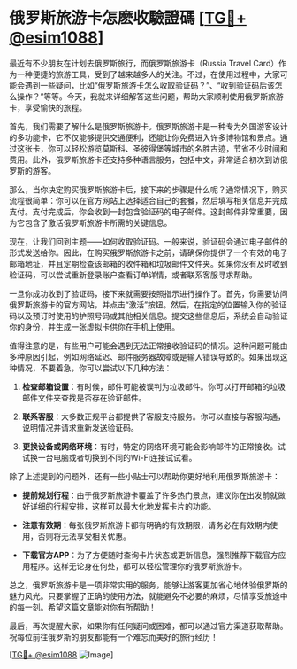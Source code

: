 # 俄罗斯旅游卡怎麽收驗證碼 [[TG💪+ @esim1088](https://t.me/s/esim1088)]

最近有不少朋友在计划去俄罗斯旅行，而俄罗斯旅游卡（Russia Travel Card）作为一种便捷的旅游工具，受到了越来越多人的关注。不过，在使用过程中，大家可能会遇到一些疑问，比如“俄罗斯旅游卡怎么收取验证码？”、“收到验证码后该怎么操作？”等等。今天，我就来详细解答这些问题，帮助大家顺利使用俄罗斯旅游卡，享受愉快的旅程。

首先，我们需要了解什么是俄罗斯旅游卡。俄罗斯旅游卡是一种专为外国游客设计的多功能卡，它不仅能够提供交通便利，还能让你免费进入许多博物馆和景点。通过这张卡，你可以轻松游览莫斯科、圣彼得堡等城市的名胜古迹，节省不少时间和费用。此外，俄罗斯旅游卡还支持多种语言服务，包括中文，非常适合初次到访俄罗斯的游客。

那么，当你决定购买俄罗斯旅游卡后，接下来的步骤是什么呢？通常情况下，购买流程很简单：你可以在官方网站上选择适合自己的套餐，然后填写相关信息并完成支付。支付完成后，你会收到一封包含验证码的电子邮件。这封邮件非常重要，因为它包含了激活俄罗斯旅游卡所需的关键信息。

现在，让我们回到主题——如何收取验证码。一般来说，验证码会通过电子邮件的形式发送给你。因此，在购买俄罗斯旅游卡之前，请确保你提供了一个有效的电子邮箱地址，并且定期检查该邮箱的收件箱和垃圾邮件文件夹。如果你没有及时收到验证码，可以尝试重新登录账户查看订单详情，或者联系客服寻求帮助。

一旦你成功收到了验证码，接下来就需要按照指示进行操作了。首先，你需要访问俄罗斯旅游卡的官方网站，并点击“激活”按钮。然后，在指定的位置输入你的验证码以及预订时使用的护照号码或其他相关信息。提交这些信息后，系统会自动验证你的身份，并生成一张虚拟卡供你在手机上使用。

值得注意的是，有些用户可能会遇到无法正常接收验证码的情况。这种问题可能由多种原因引起，例如网络延迟、邮件服务器故障或是输入错误导致的。如果出现这种情况，不要着急，你可以尝试以下几种方法：

1. **检查邮箱设置**：有时候，邮件可能被误判为垃圾邮件。你可以打开邮箱的垃圾邮件文件夹查找是否存在验证邮件。
   
2. **联系客服**：大多数正规平台都提供了客服支持服务。你可以直接与客服沟通，说明情况并请求重新发送验证码。
   
3. **更换设备或网络环境**：有时，特定的网络环境可能会影响邮件的正常接收。试试换一台电脑或者切换到不同的Wi-Fi连接试试看。

除了上述提到的问题外，还有一些小贴士可以帮助你更好地利用俄罗斯旅游卡：

- **提前规划行程**：由于俄罗斯旅游卡覆盖了许多热门景点，建议你在出发前就做好详细的行程安排，这样可以最大化地发挥卡片的功能。
  
- **注意有效期**：每张俄罗斯旅游卡都有明确的有效期限，请务必在有效期内使用，否则将无法享受相关优惠。

- **下载官方APP**：为了方便随时查询卡片状态或更新信息，强烈推荐下载官方应用程序。这样无论身在何处，都可以轻松管理你的俄罗斯旅游卡。

总之，俄罗斯旅游卡是一项非常实用的服务，能够让游客更加省心地体验俄罗斯的魅力风光。只要掌握了正确的使用方法，就能避免不必要的麻烦，尽情享受旅途中的每一刻。希望这篇文章能对你有所帮助！

最后，再次提醒大家，如果你有任何疑问或困难，都可以通过官方渠道获取帮助。祝每位前往俄罗斯的朋友都能有一个难忘而美好的旅行经历！

[[TG💪+ @esim1088](https://t.me/s/esim1088) ![Image](https://i.postimg.cc/4NQfJmqS/Snipaste-2025-05-13-00-14-12.png)]